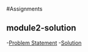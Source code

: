 #Assignments

## module2-solution

-[Problem Statement](https://github.com/jhu-ep-coursera/fullstack-course4/blob/master/assignments/assignment2/Assignment-2.md)
-[Solution](https://harshitafk.github.io/module2-solution/)
